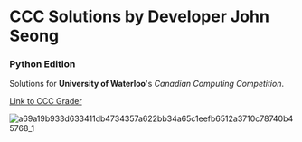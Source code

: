 # CCC Solutions by Developer John Seong
### Python Edition
Solutions for **University of Waterloo**'s *Canadian Computing Competition*.

[Link to CCC Grader](https://cccgrader.com)

![a69a19b933d633411db4734357a622bb34a65c1eefb6512a3710c78740b45768_1](https://user-images.githubusercontent.com/35755386/153695333-140afb20-7b93-469d-96e4-81ed1bfe3f08.jpg)

